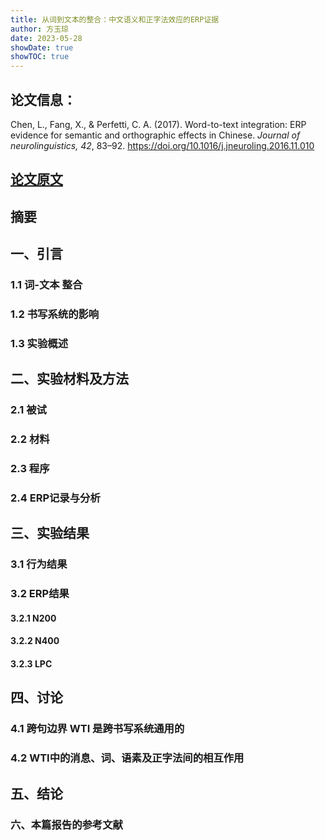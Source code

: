 ```yaml
---
title: 从词到⽂本的整合：中⽂语义和正字法效应的ERP证据
author: 方玉琼
date: 2023-05-28
showDate: true
showTOC: true
---
```


## 论文信息：
Chen, L., Fang, X., & Perfetti, C. A. (2017). Word-to-text integration: ERP evidence for semantic and orthographic effects in Chinese. *Journal of neurolinguistics, 42*, 83–92. https://doi.org/10.1016/j.jneuroling.2016.11.010

## [论文原文](../Source_Files/2023-05-28-FYQ.Pdf)

## 摘要


## 一、引言
### 1.1 词-文本 整合

### 1.2 书写系统的影响

### 1.3 实验概述

## 二、实验材料及方法

### 2.1 被试 

### 2.2 材料

### 2.3 程序

### 2.4 ERP记录与分析


## 三、实验结果
### 3.1 行为结果

### 3.2 ERP结果
#### 3.2.1 N200

#### 3.2.2 N400

#### 3.2.3 LPC

## 四、讨论
### 4.1 跨句边界 WTI 是跨书写系统通⽤的

### 4.2 WTI中的消息、词、语素及正字法间的相互作用


## 五、结论

### 六、本篇报告的参考文献


